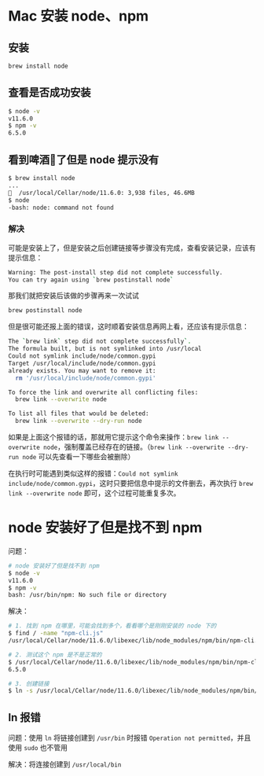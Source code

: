 # Mac 安装 node、npm

## 安装

```sh
brew install node
```

## 查看是否成功安装

```sh
$ node -v
v11.6.0
$ npm -v
6.5.0
```

## 看到啤酒🍺了但是 node 提示没有

```sh
$ brew install node
...
🍺  /usr/local/Cellar/node/11.6.0: 3,938 files, 46.6MB
$ node
-bash: node: command not found
```

### 解决
可能是安装上了，但是安装之后创建链接等步骤没有完成，查看安装记录，应该有提示信息：

```sh
Warning: The post-install step did not complete successfully.
You can try again using `brew postinstall node`
```

那我们就把安装后该做的步骤再来一次试试

```sh
brew postinstall node
```

但是很可能还报上面的错误，这时顺着安装信息再网上看，还应该有提示信息：

```sh
The `brew link` step did not complete successfully`.
The formula built, but is not symlinked into /usr/local
Could not symlink include/node/common.gypi
Target /usr/local/include/node/common.gypi
already exists. You may want to remove it:
  rm '/usr/local/include/node/common.gypi'

To force the link and overwrite all conflicting files:
  brew link --overwrite node

To list all files that would be deleted:
  brew link --overwrite --dry-run node
```

如果是上面这个报错的话，那就用它提示这个命令来操作：`brew link --overwrite node`，强制覆盖已经存在的链接。（`brew link --overwrite --dry-run node` 可以先查看一下哪些会被删除）

在执行时可能遇到类似这样的报错：`Could not symlink include/node/common.gypi`，这时只要把信息中提示的文件删去，再次执行 `brew link --overwrite node` 即可，这个过程可能重复多次。

# node 安装好了但是找不到 npm

问题：

```sh
# node 安装好了但是找不到 npm
$ node -v
v11.6.0
$ npm -v
bash: /usr/bin/npm: No such file or directory
```

解决：

```sh
# 1. 找到 npm 在哪里，可能会找到多个，看看哪个是刚刚安装的 node 下的
$ find / -name "npm-cli.js"
/usr/local/Cellar/node/11.6.0/libexec/lib/node_modules/npm/bin/npm-cli.js

# 2. 测试这个 npm 是不是正常的
$ /usr/local/Cellar/node/11.6.0/libexec/lib/node_modules/npm/bin/npm-cli.js -v
6.5.0

# 3. 创建链接
$ ln -s /usr/local/Cellar/node/11.6.0/libexec/lib/node_modules/npm/bin/npm-cli.js /usr/bin/npm
```

## ln 报错

问题：使用 `ln` 将链接创建到 `/usr/bin` 时报错 `Operation not permitted`，并且使用 `sudo` 也不管用

解决：将连接创建到 `/usr/local/bin`